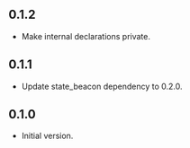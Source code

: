 ## 0.1.2

-   Make internal declarations private.

## 0.1.1

-   Update state_beacon dependency to 0.2.0.

## 0.1.0

-   Initial version.
